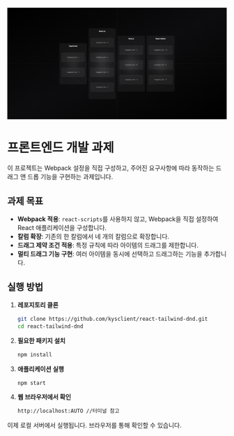 ![Introduction](src/assets/intro.png)

# 프론트엔드 개발 과제

이 프로젝트는 Webpack 설정을 직접 구성하고, 주어진 요구사항에 따라 동작하는 드래그 앤 드롭 기능을 구현하는 과제입니다.

## 과제 목표

- **Webpack 적용**: `react-scripts`를 사용하지 않고, Webpack을 직접 설정하여 React 애플리케이션을 구성합니다.
- **칼럼 확장**: 기존의 한 칼럼에서 네 개의 칼럼으로 확장합니다.
- **드래그 제약 조건 적용**: 특정 규칙에 따라 아이템의 드래그를 제한합니다.
- **멀티 드래그 기능 구현**: 여러 아이템을 동시에 선택하고 드래그하는 기능을 추가합니다.


## 실행 방법

1. **레포지토리 클론**

   ```bash
   git clone https://github.com/kysclient/react-tailwind-dnd.git
   cd react-tailwind-dnd
   ```

2. **필요한 패키지 설치**

   ```bash
   npm install
   ```

3. **애플리케이션 실행**

   ```bash
   npm start
   ```

4. **웹 브라우저에서 확인**
   ```bash
   http://localhost:AUTO //터미널 참고
   ```

이제 로컬 서버에서 실행됩니다. 브라우저를 통해 확인할 수 있습니다.
